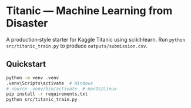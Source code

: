 # Titanic — Machine Learning from Disaster

A production‑style starter for Kaggle Titanic using scikit‑learn. Run `python src/titanic_train.py` to produce `outputs/submission.csv`.

## Quickstart
```bash
python -m venv .venv
.venv\Scripts\activate  # Windows
# source .venv/bin/activate  # macOS/Linux
pip install -r requirements.txt
python src/titanic_train.py
```
